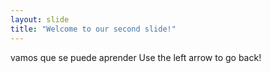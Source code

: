 ```yaml
---
layout: slide
title: "Welcome to our second slide!"
---
```

vamos que se puede aprender
Use the left arrow to go back!
